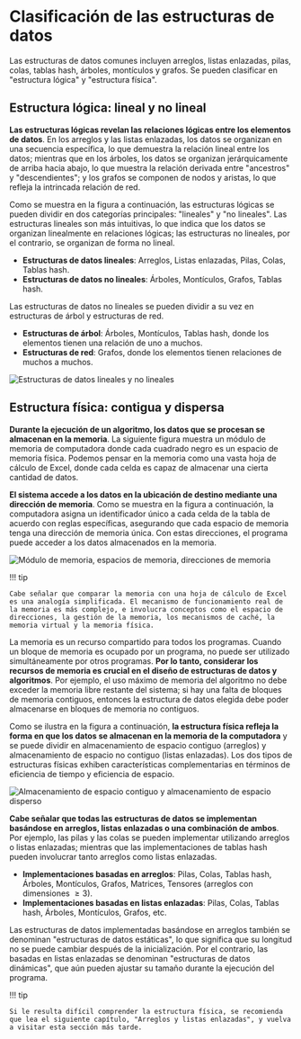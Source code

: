 # Clasificación de las estructuras de datos

Las estructuras de datos comunes incluyen arreglos, listas enlazadas, pilas, colas, tablas hash, árboles, montículos y grafos. Se pueden clasificar en "estructura lógica" y "estructura física".

## Estructura lógica: lineal y no lineal

**Las estructuras lógicas revelan las relaciones lógicas entre los elementos de datos**. En los arreglos y las listas enlazadas, los datos se organizan en una secuencia específica, lo que demuestra la relación lineal entre los datos; mientras que en los árboles, los datos se organizan jerárquicamente de arriba hacia abajo, lo que muestra la relación derivada entre "ancestros" y "descendientes"; y los grafos se componen de nodos y aristas, lo que refleja la intrincada relación de red.

Como se muestra en la figura a continuación, las estructuras lógicas se pueden dividir en dos categorías principales: "lineales" y "no lineales". Las estructuras lineales son más intuitivas, lo que indica que los datos se organizan linealmente en relaciones lógicas; las estructuras no lineales, por el contrario, se organizan de forma no lineal.

-   **Estructuras de datos lineales**: Arreglos, Listas enlazadas, Pilas, Colas, Tablas hash.
-   **Estructuras de datos no lineales**: Árboles, Montículos, Grafos, Tablas hash.

Las estructuras de datos no lineales se pueden dividir a su vez en estructuras de árbol y estructuras de red.

-   **Estructuras de árbol**: Árboles, Montículos, Tablas hash, donde los elementos tienen una relación de uno a muchos.
-   **Estructuras de red**: Grafos, donde los elementos tienen relaciones de muchos a muchos.

![Estructuras de datos lineales y no lineales](classification_of_data_structure.assets/classification_logic_structure.png)

## Estructura física: contigua y dispersa

**Durante la ejecución de un algoritmo, los datos que se procesan se almacenan en la memoria**. La siguiente figura muestra un módulo de memoria de computadora donde cada cuadrado negro es un espacio de memoria física. Podemos pensar en la memoria como una vasta hoja de cálculo de Excel, donde cada celda es capaz de almacenar una cierta cantidad de datos.

**El sistema accede a los datos en la ubicación de destino mediante una dirección de memoria**. Como se muestra en la figura a continuación, la computadora asigna un identificador único a cada celda de la tabla de acuerdo con reglas específicas, asegurando que cada espacio de memoria tenga una dirección de memoria única. Con estas direcciones, el programa puede acceder a los datos almacenados en la memoria.

![Módulo de memoria, espacios de memoria, direcciones de memoria](classification_of_data_structure.assets/computer_memory_location.png)

!!! tip

    Cabe señalar que comparar la memoria con una hoja de cálculo de Excel es una analogía simplificada. El mecanismo de funcionamiento real de la memoria es más complejo, e involucra conceptos como el espacio de direcciones, la gestión de la memoria, los mecanismos de caché, la memoria virtual y la memoria física.

La memoria es un recurso compartido para todos los programas. Cuando un bloque de memoria es ocupado por un programa, no puede ser utilizado simultáneamente por otros programas. **Por lo tanto, considerar los recursos de memoria es crucial en el diseño de estructuras de datos y algoritmos**. Por ejemplo, el uso máximo de memoria del algoritmo no debe exceder la memoria libre restante del sistema; si hay una falta de bloques de memoria contiguos, entonces la estructura de datos elegida debe poder almacenarse en bloques de memoria no contiguos.

Como se ilustra en la figura a continuación, **la estructura física refleja la forma en que los datos se almacenan en la memoria de la computadora** y se puede dividir en almacenamiento de espacio contiguo (arreglos) y almacenamiento de espacio no contiguo (listas enlazadas). Los dos tipos de estructuras físicas exhiben características complementarias en términos de eficiencia de tiempo y eficiencia de espacio.

![Almacenamiento de espacio contiguo y almacenamiento de espacio disperso](classification_of_data_structure.assets/classification_phisical_structure.png)

**Cabe señalar que todas las estructuras de datos se implementan basándose en arreglos, listas enlazadas o una combinación de ambos**. Por ejemplo, las pilas y las colas se pueden implementar utilizando arreglos o listas enlazadas; mientras que las implementaciones de tablas hash pueden involucrar tanto arreglos como listas enlazadas.

-   **Implementaciones basadas en arreglos**: Pilas, Colas, Tablas hash, Árboles, Montículos, Grafos, Matrices, Tensores (arreglos con dimensiones $\geq 3$).
-   **Implementaciones basadas en listas enlazadas**: Pilas, Colas, Tablas hash, Árboles, Montículos, Grafos, etc.

Las estructuras de datos implementadas basándose en arreglos también se denominan "estructuras de datos estáticas", lo que significa que su longitud no se puede cambiar después de la inicialización. Por el contrario, las basadas en listas enlazadas se denominan "estructuras de datos dinámicas", que aún pueden ajustar su tamaño durante la ejecución del programa.

!!! tip

    Si le resulta difícil comprender la estructura física, se recomienda que lea el siguiente capítulo, "Arreglos y listas enlazadas", y vuelva a visitar esta sección más tarde.
